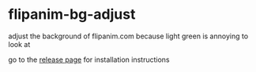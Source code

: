 # flipanim-bg-adjust
adjust the background of flipanim.com because light green is annoying to look at

go to the [release page](https://github.com/PineappleRind/flipanim-bg-adjust/releases/tag/v1.0.0) for installation instructions
